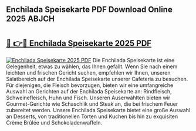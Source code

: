 ## Enchilada Speisekarte PDF Download Online 2025 ABJCH

# <h2><a href="http://gc63g0u.nevu.top/?p=Enchilada+Speisekarte">🔗 👉🔴 Enchilada Speisekarte 2025 PDF</a></h2>

[![Enchilada Speisekarte 2025 PDF](https://i.imgur.com/dBaPXMq.png)](http://gc63g0u.nevu.top/?p=Enchilada+Speisekarte)
Die Enchilada Speisekarte ist eine Gelegenheit, etwas zu wählen, das Ihnen gefällt. Wenn Sie nach einem leichten und frischen Gericht suchen, empfehlen wir Ihnen, unseren Salatbereich auf der Enchilada Speisekarte unserer Cafeteria zu besuchen. Für diejenigen, die Fleisch bevorzugen, bieten wir eine umfangreiche Auswahl an Gerichten auf der Enchilada Speisekarte an: Rindfleisch, Schweinefleisch, Huhn und Fisch. Unseren Auserwählten bieten wir Gourmet-Gerichte wie Schaschlik und Steak an, die bei frischem Feuer zubereitet werden. Unsere Enchilada Speisekarte bietet eine große Auswahl an Desserts, von traditionellen Torten und Kuchen bis hin zu exquisiten Crème Brûlée und Schokoladenwaffeln.
